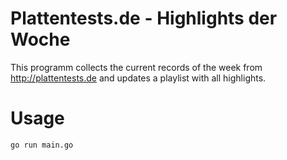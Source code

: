 # Plattentests.de - Highlights der Woche

This programm collects the current records of the week from http://plattentests.de and updates a playlist with all highlights.

# Usage

```
go run main.go

```